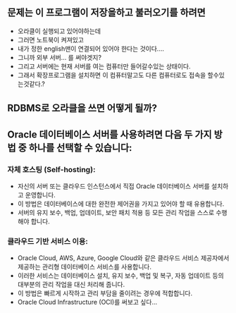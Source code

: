 ## 문제는 이 프로그램이 저장을하고 불러오기를 하려면

- 오라클이 실행되고 있어야하는데
- 그러면 노트북이 켜져있고
- 내가 정한 english맨이 연결되어 있어야 한다는 것이다....
- 그니까 외부 서버... 를 써야겟지?
- 그리고 서버에는 현재 서버를 여는 컴퓨터만 들어갈수있는 상태이다.
- 그래서 확장프로그램을 설치하면 이 컴퓨터말고도 다른 컴퓨터로도 접속을 할수있는것같다.?
  
## RDBMS로 오라클을 쓰면 어떻게 될까?

## Oracle 데이터베이스 서버를 사용하려면 다음 두 가지 방법 중 하나를 선택할 수 있습니다:

### 자체 호스팅 (Self-hosting):
- 자신의 서버 또는 클라우드 인스턴스에서 직접 Oracle 데이터베이스 서버를 설치하고 운영합니다.
- 이 방법은 데이터베이스에 대한 완전한 제어권을 가지고 있어야 할 때 유용합니다.
- 서버의 유지 보수, 백업, 업데이트, 보안 패치 적용 등 모든 관리 작업을 스스로 수행해야 합니다.

### 클라우드 기반 서비스 이용:
- Oracle Cloud, AWS, Azure, Google Cloud와 같은 클라우드 서비스 제공자에서 제공하는 관리형 데이터베이스 서비스를 사용합니다.
- 이러한 서비스는 데이터베이스 설치, 유지 보수, 백업 및 복구, 자동 업데이트 등의 대부분의 관리 작업을 대신 처리해 줍니다.
- 이 방법은 빠르게 시작하고 관리 부담을 줄이려는 경우에 적합합니다.
- Oracle Cloud Infrastructure (OCI)를 써보고 싶다...

